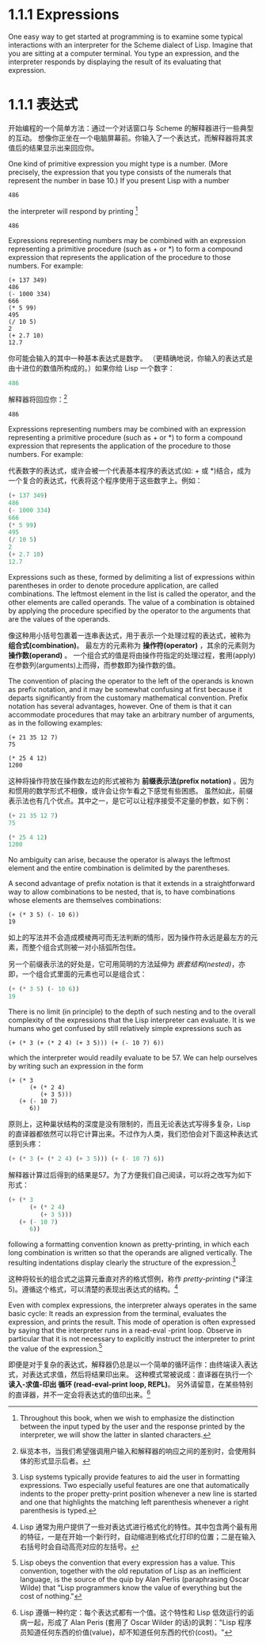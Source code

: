 # 1.1.1 Expressions
One easy way to get started at programming is to examine some typical interactions with an interpreter for the Scheme dialect of Lisp. Imagine that you are sitting at a computer terminal. You type an expression, and the interpreter responds by displaying the result of its evaluating that expression.

# 1.1.1 表达式
开始编程的一个简单方法：通过一个对话窗口与 Scheme 的解释器进行一些典型的互动。
想像你正坐在一个电脑屏幕前。你输入了一个表达式，而解释器将其求值后的结果显示出来回应你。

One kind of primitive expression you might type is a number. (More precisely, the expression that you type consists of the numerals that represent the number in base 10.) If you present Lisp with a number  
```
486  
```
the interpreter will respond by printing [^5-en]  
```
486  
```
Expressions representing numbers may be combined with an expression representing a primitive procedure (such as + or \*) to form a compound expression that represents the application of the procedure to those numbers. For example:  
```
(+ 137 349)  
486  
(- 1000 334)  
666  
(* 5 99)  
495  
(/ 10 5)  
2  
(+ 2.7 10)  
12.7  
```

你可能会输入的其中一种基本表达式是数字。 （更精确地说，你输入的表达式是由十进位的数值所构成的。）如果你给 Lisp 一个数字：
```scheme
486
```
解释器将回应你：[^5-zh]  
```
486
```

Expressions representing numbers may be combined with an expression representing a primitive procedure (such as + or \*) to form a compound expression that represents the application of the procedure to those numbers. For example:

代表数字的表达式，或许会被一个代表基本程序的表达式(如: + 或 \*)结合，成为一个复合的表达式，代表将这个程序使用于这些数字上。例如：

``` scheme
(+ 137 349)
486
(- 1000 334)
666
(* 5 99)
495
(/ 10 5)
2
(+ 2.7 10)
12.7
```

Expressions such as these, formed by delimiting a list of expressions within parentheses in order to denote procedure application, are called combinations. 
The leftmost element in the list is called the operator, and the other elements are called operands. 
The value of a combination is obtained by applying the procedure specified by the operator to the arguments that are the values of the operands.

像这种用小括号包裹着一连串表达式，用于表示一个处理过程的表达式，被称为 **组合式(combination)**。
最左方的元素称为 **操作符(operator)** ，其余的元素则为 **操作数(operand)** 。
一个组合式的值是将由操作符指定的处理过程，套用(apply)在参数列(arguments)上而得，而参数即为操作数的值。

The convention of placing the operator to the left of the operands is known as prefix notation, and it may be somewhat confusing at first because it departs significantly from the customary mathematical convention. 
Prefix notation has several advantages, however. One of them is that it can accommodate procedures that may take an arbitrary number of arguments, as in the following examples:
```
(+ 21 35 12 7)
75

(* 25 4 12)
1200

```

这种将操作符放在操作数左边的形式被称为 **前缀表示法(prefix notation)** 。因为和惯用的数学形式不相像，或许会让你乍看之下感觉有些困惑。
虽然如此，前缀表示法也有几个优点。其中之一，是它可以让程序接受不定量的参数，如下例：
``` scheme
(+ 21 35 12 7)
75

(* 25 4 12)
1200
```

No ambiguity can arise, because the operator is always the leftmost element and the entire combination is delimited by the parentheses.

A second advantage of prefix notation is that it extends in a straightforward way to allow combinations to be nested, that is, to have combinations whose elements are themselves combinations:
```
(+ (* 3 5) (- 10 6))
19
```

如上的写法并不会造成模棱两可而无法判断的情形，因为操作符永远是最左方的元素，而整个组合式则被一对小括弧所包住。

另一个前缀表示法的好处是，它可用简明的方法延伸为 *嵌套结构(nested)*，亦即，一个组合式里面的元素也可以是组合式：
``` scheme
(+ (* 3 5) (- 10 6))
19
```

There is no limit (in principle) to the depth of such nesting and to the overall complexity of the expressions that the Lisp interpreter can evaluate. It is we humans who get confused by still relatively simple expressions such as
```
(+ (* 3 (+ (* 2 4) (+ 3 5))) (+ (- 10 7) 6))
```
which the interpreter would readily evaluate to be 57. We can help ourselves by writing such an expression in the form
```
(+ (* 3
      (+ (* 2 4)
         (+ 3 5)))
   (+ (- 10 7)
      6))
```

原则上，这种巢状结构的深度是没有限制的，而且无论表达式写得多复杂，Lisp 的直译器都依然可以将它计算出来。不过作为人类，我们恐怕会对下面这种表达式感到头疼：
```scheme
(+ (* 3 (+ (* 2 4) (+ 3 5))) (+ (- 10 7) 6))
```
解释器计算过后得到的结果是57。为了方便我们自己阅读，可以将之改写为如下形式：
```scheme
(+ (* 3
      (+ (* 2 4)
         (+ 3 5)))
   (+ (- 10 7)
      6))
```

following a formatting convention known as pretty-printing, in which each long combination is written so that the operands are aligned vertically. The resulting indentations display clearly the structure of the expression.[^6-en]

这种将较长的组合式之运算元垂直对齐的格式惯例，称作 *pretty-printing* (\*译注5)。遵循这个格式，可以清楚的表现出表达式的结构。[^6-zh]

Even with complex expressions, the interpreter always operates in the same basic cycle: It reads an expression from the terminal, evaluates the expression, and prints the result. 
This mode of operation is often expressed by saying that the interpreter runs in a read-eval -print loop. 
Observe in particular that it is not necessary to explicitly instruct the interpreter to print the value of the expression.[^7-en]

即便是对于复杂的表达式，解释器仍总是以一个简单的循环运作：由终端读入表达式，对表达式求值，然后将结果印出来。
这种模式常被说成：直译器在执行一个 **读入-求值-印出 循环 (read-eval-print loop, REPL)**。
另外请留意，在某些特别的直译器，并不一定会将表达式的值印出来。[^7-zh]


[^5-en]: Throughout this book, when we wish to emphasize the distinction between the input typed by the user and the response printed by the interpreter, we will show the latter in slanted characters.

[^5-zh]: 纵览本书，当我们希望强调用户输入和解释器的响应之间的差别时，会使用斜体的形式显示后者。 

[^6-en]: Lisp systems typically provide features to aid the user in formatting expressions. Two especially useful features are one that automatically indents to the proper pretty-print position whenever a new line is started and one that highlights the matching left parenthesis whenever a right parenthesis is typed.

[^6-zh]: Lisp 通常为用户提供了一些对表达式进行格式化的特性。其中包含两个最有用的特征，一是在开始一个新行时，自动缩进到格式化打印的位置；二是在输入右括号时会自动高亮对应的左括号。 

[^7-en]: Lisp obeys the convention that every expression has a value. This convention, together with the old reputation of Lisp as an inefficient language, is the source of the quip by Alan Perlis (paraphrasing Oscar Wilde) that "Lisp programmers know the value of everything but the cost of nothing."

[^7-zh]: Lisp 遵循一种约定：每个表达式都有一个值。这个特性和 Lisp 低效运行的诟病一起，形成了 Alan Peris (套用了 Oscar Wilder 的话)的讽刺："Lisp 程序员知道任何东西的价值(value)，却不知道任何东西的代价(cost)。"
